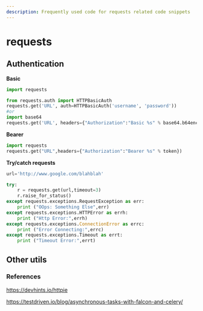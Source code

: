 ```yaml
---
description: Frequently used code for requests related code snippets
---
```


# requests

## Authentication

**Basic**

```python
import requests

from requests.auth import HTTPBasicAuth
requests.get('URL', auth=HTTPBasicAuth('username', 'password'))
#or
import base64
requests.get('URL', headers={"Authorization":"Basic %s" % base64.b64encode("username:password".encode("ascii"))}) # when base 64 encoding is required
```

**Bearer**

```python
import requests
requests.get("URL",headers={"Authorization":"Bearer %s" % token})
```

**Try/catch requests**

```python
url='http://www.google.com/blahblah'

try:
    r = requests.get(url,timeout=3)
    r.raise_for_status()
except requests.exceptions.RequestException as err:
    print ("OOps: Something Else",err)
except requests.exceptions.HTTPError as errh:
    print ("Http Error:",errh)
except requests.exceptions.ConnectionError as errc:
    print ("Error Connecting:",errc)
except requests.exceptions.Timeout as errt:
    print ("Timeout Error:",errt)
```


## Other utils

### References

https://devhints.io/httpie

https://testdriven.io/blog/asynchronous-tasks-with-falcon-and-celery/
